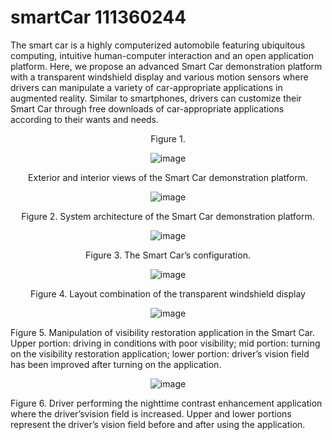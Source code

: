 # smartCar 111360244
The smart car is a highly computerized automobile featuring ubiquitous computing, intuitive human-computer interaction and an open application platform. Here, we propose an advanced Smart Car demonstration platform with a transparent windshield display and various motion sensors where drivers can manipulate a variety of car-appropriate applications in augmented reality. Similar to smartphones, drivers can customize their Smart Car through free downloads of car-appropriate applications according to their wants and needs. 



<div align="center">

Figure 1. 

![image](https://github.com/smartCarLab/smartCar/blob/master/image/image1.png?)

Exterior and interior views of the Smart Car demonstration platform.


![image](https://github.com/smartCarLab/smartCar/blob/master/image/image2.png?)

Figure 2. System architecture of the Smart Car demonstration platform.


![image](https://github.com/smartCarLab/smartCar/blob/master/image/image3.png?>)

Figure 3. The Smart Car’s configuration.



![image](https://github.com/smartCarLab/smartCar/blob/master/image/image4.png?)

Figure 4. Layout combination of the transparent windshield display




![image](https://github.com/smartCarLab/smartCar/blob/master/image/image5.png?raw=true)

</div>


Figure 5. Manipulation of visibility restoration application in the Smart Car. Upper portion:
driving in conditions with poor visibility; mid portion: turning on the visibility restoration application;
lower portion: driver’s vision field has been improved after turning on the application.

<div align="center">

![image](https://github.com/smartCarLab/smartCar/blob/master/image/image6.png?raw=true)

</div>

Figure 6. Driver performing the nighttime contrast enhancement application where the
driver’svision field is increased. Upper and lower portions represent the driver’s vision field
before and after using the application.

